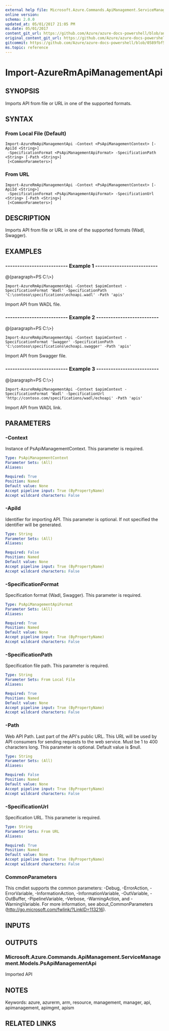 ```yaml
---
external help file: Microsoft.Azure.Commands.ApiManagement.ServiceManagement.dll-Help.xml
online version:
schema: 2.0.0
updated_at: 05/01/2017 21:05 PM
ms.date: 05/01/2017
content_git_url: https://github.com/Azure/azure-docs-powershell/blob/anne052617/azureps-cmdlets-docs/ResourceManager/AzureRM.ApiManagement/v1.0.4.3/Import-AzureRmApiManagementApi.md
original_content_git_url: https://github.com/Azure/azure-docs-powershell/blob/anne052617/azureps-cmdlets-docs/ResourceManager/AzureRM.ApiManagement/v1.0.4.3/Import-AzureRmApiManagementApi.md
gitcommit: https://github.com/Azure/azure-docs-powershell/blob/0589fbf53d27e39e0cf445261d29c64fb0859d62
ms.topic: reference
---
```


# Import-AzureRmApiManagementApi

## SYNOPSIS
Imports API from file or URL in one of the supported formats.

## SYNTAX

### From Local File (Default)
```
Import-AzureRmApiManagementApi -Context <PsApiManagementContext> [-ApiId <String>]
 -SpecificationFormat <PsApiManagementApiFormat> -SpecificationPath <String> [-Path <String>]
 [<CommonParameters>]
```

### From URL
```
Import-AzureRmApiManagementApi -Context <PsApiManagementContext> [-ApiId <String>]
 -SpecificationFormat <PsApiManagementApiFormat> -SpecificationUrl <String> [-Path <String>]
 [<CommonParameters>]
```

## DESCRIPTION
Imports API from file or URL in one of the supported formats (Wadl, Swagger).

## EXAMPLES

### --------------------------  Example 1  --------------------------
@{paragraph=PS C:\\\>}





```
Import-AzureRmApiManagementApi -Context $apimContext -SpecificationFormat 'Wadl' -SpecificationPath 'C:\contoso\specifications\echoapi.wadl' -Path 'apis'
```

Import API from WADL file.

### --------------------------  Example 2  --------------------------
@{paragraph=PS C:\\\>}





```
Import-AzureRmApiManagementApi -Context $apimContext -SpecificationFormat 'Swagger' -SpecificationPath 'C:\contoso\specifications\echoapi.swagger' -Path 'apis'
```

Import API from Swagger file.

### --------------------------  Example 3  --------------------------
@{paragraph=PS C:\\\>}





```
Import-AzureRmApiManagementApi -Context $apimContext -SpecificationFormat 'Wadl' -SpecificationUrl 'http://contoso.com/specifications/wadl/echoapi' -Path 'apis'
```

Import API from WADL link.

## PARAMETERS

### -Context
Instance of PsApiManagementContext.
This parameter is required.

```yaml
Type: PsApiManagementContext
Parameter Sets: (All)
Aliases: 

Required: True
Position: Named
Default value: None
Accept pipeline input: True (ByPropertyName)
Accept wildcard characters: False
```

### -ApiId
Identifier for importing API.
This parameter is optional.
If not specified the identifier will be generated.

```yaml
Type: String
Parameter Sets: (All)
Aliases: 

Required: False
Position: Named
Default value: None
Accept pipeline input: True (ByPropertyName)
Accept wildcard characters: False
```

### -SpecificationFormat
Specification format (Wadl, Swagger).
This parameter is required.

```yaml
Type: PsApiManagementApiFormat
Parameter Sets: (All)
Aliases: 

Required: True
Position: Named
Default value: None
Accept pipeline input: True (ByPropertyName)
Accept wildcard characters: False
```

### -SpecificationPath
Specification file path.
This parameter is required.

```yaml
Type: String
Parameter Sets: From Local File
Aliases: 

Required: True
Position: Named
Default value: None
Accept pipeline input: True (ByPropertyName)
Accept wildcard characters: False
```

### -Path
Web API Path.
Last part of the API's public URL.
This URL will be used by API consumers for sending requests to the web service.
Must be 1 to 400 characters long.
This parameter is optional.
Default value is $null.

```yaml
Type: String
Parameter Sets: (All)
Aliases: 

Required: False
Position: Named
Default value: None
Accept pipeline input: True (ByPropertyName)
Accept wildcard characters: False
```

### -SpecificationUrl
Specification URL.
This parameter is required.

```yaml
Type: String
Parameter Sets: From URL
Aliases: 

Required: True
Position: Named
Default value: None
Accept pipeline input: True (ByPropertyName)
Accept wildcard characters: False
```

### CommonParameters
This cmdlet supports the common parameters: -Debug, -ErrorAction, -ErrorVariable, -InformationAction, -InformationVariable, -OutVariable, -OutBuffer, -PipelineVariable, -Verbose, -WarningAction, and -WarningVariable. For more information, see about_CommonParameters (http://go.microsoft.com/fwlink/?LinkID=113216).

## INPUTS

## OUTPUTS

### Microsoft.Azure.Commands.ApiManagement.ServiceManagement.Models.PsApiManagementApi
Imported API

## NOTES
Keywords: azure, azurerm, arm, resource, management, manager, api, apimanagement, apimgmt, apism

## RELATED LINKS

